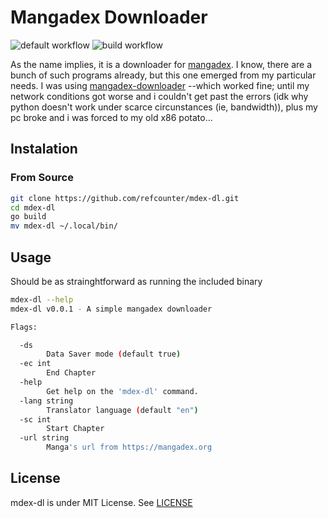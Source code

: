 # Mangadex Downloader 
![default workflow](https://github.com/refcounter/mdex-dl/actions/workflows/go.yml/badge.svg) ![build workflow](https://github.com/refcounter/mdex-dl/actions/workflows/release.yml/badge.svg)

As the name implies, it is a downloader for [mangadex](https://mangadex.org). I know, there are a bunch of such programs already, but this one emerged from my particular needs. I was using [mangadex-downloader](https://mangadex-downloader.rtfd.io/) --which worked fine; until my network conditions got worse and i couldn't get past the errors (idk why python doesn't work under scarce circunstances (ie, bandwidth)), plus my pc broke and i was forced to my old x86 potato...

## Instalation
### From Source
```bash
git clone https://github.com/refcounter/mdex-dl.git
cd mdex-dl
go build 
mv mdex-dl ~/.local/bin/
```

## Usage
Should be as strainghtforward as running the included binary
```bash
mdex-dl --help
mdex-dl v0.0.1 - A simple mangadex downloader

Flags:

  -ds
    	Data Saver mode (default true)
  -ec int
    	End Chapter
  -help
    	Get help on the 'mdex-dl' command.
  -lang string
    	Translator language (default "en")
  -sc int
    	Start Chapter
  -url string
    	Manga's url from https://mangadex.org

```

## License
mdex-dl is under MIT License. See [LICENSE](./LICENSE)

